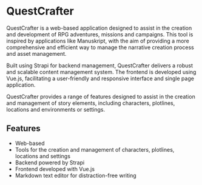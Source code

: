 # QuestCrafter

QuestCrafter is a web-based application designed to assist in the creation and development of RPG adventures, missions and campaigns. This tool is inspired by applications like Manuskript, with the aim of providing a more comprehensive and efficient way to manage the narrative creation process and asset management.

Built using Strapi for backend management, QuestCrafter delivers a robust and scalable content management system. The frontend is developed using Vue.js, facilitating a user-friendly and responsive interface and single page application.

QuestCrafter provides a range of features designed to assist in the creation and management of story elements, including characters, plotlines, locations and environments or settings.

## Features

- Web-based
- Tools for the creation and management of characters, plotlines, locations and settings
- Backend powered by Strapi
- Frontend developed with Vue.js
- Markdown text editor for distraction-free writing
